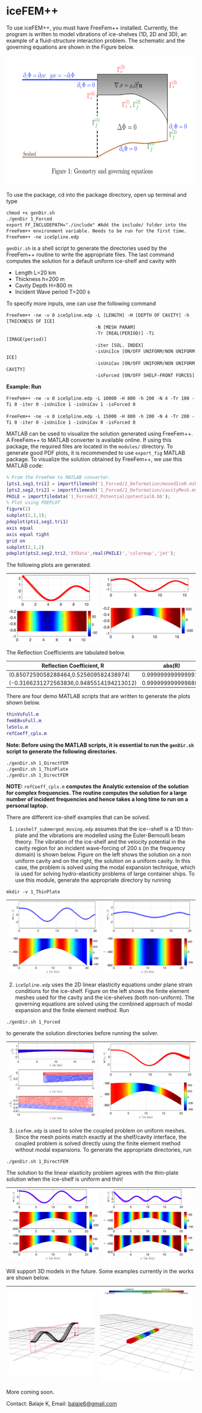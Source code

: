 # iceFEM++

To use iceFEM++, you must have FreeFem++ installed. Currently, the
program is written to model vibrations of ice-shelves (1D, 2D and 3D), an
example of a fluid-structure interaction problem. The schematic and
the governing equations are shown in the Figure below.

<p style='text-align: center;'>
<img width="760" height="345" src="./Images/iceGeo.png" border="0">
</p>

To use the package, cd into the package directory, open up terminal and type

```shell
chmod +x genDir.sh
./genDir 1_Forced
export FF_INCLUDEPATH="./include" #Add the include/ folder into the FreeFem++ environment variable. Needs to be run for the first time.
FreeFem++ -ne iceSpline.edp
```

`genDir.sh` is a shell script to generate the directories used by the FreeFem++ routine to write the appropriate files. The last command computes the solution for a default uniform ice-shelf and cavity with

* Length L=20 km
* Thickness h=200 m
* Cavity Depth H=800 m
* Incident Wave period T=200 s

To specify more inputs, one can use the following command

```shell
FreeFem++ -ne -v 0 iceSpline.edp -L [LENGTH] -H [DEPTH OF CAVITY] -h [THICKNESS OF ICE]
                                 -N [MESH PARAM]
                                 -Tr [REAL(PERIOD)] -Ti [IMAGE(period)]
                                 -iter [SOL. INDEX]
                                 -isUniIce [ON/OFF UNIFORM/NON UNIFORM ICE]
                                 -isUniCav [ON/OFF UNIFORM/NON UNIFORM CAVITY]
                                 -isForced [ON/OFF SHELF-FRONT FORCES]
```

**Example: Run**

```shell
FreeFem++ -ne -v 0 iceSpline.edp -L 10000 -H 800 -h 200 -N 4 -Tr 100 -Ti 0 -iter 0 -isUniIce 1 -isUniCav 1 -isForced 0    

FreeFem++ -ne -v 0 iceSpline.edp -L 15000 -H 800 -h 200 -N 4 -Tr 200 -Ti 0 -iter 0 -isUniIce 1 -isUniCav 0 -isForced 0
```

MATLAB can be used to visualize the solution generated using FreeFem++. A FreeFem++ to MATLAB converter is available online. If using this package, the required files are located in the `modules/` directory. To generate good PDF plots, it is recommended to use `export_fig` MATLAB package. To visualize the solution obtained by FreeFem++, we use this MATLAB code:

```Matlab
% From the FreeFem to MATLAB converter.
[pts1,seg1,tri1] = importfilemesh('1_Forced/2_Deformation/movedIce0.msh');
[pts2,seg2,tri2] = importfilemesh('1_Forced/2_Deformation/cavityMesh.msh');
PHILE = importfiledata('1_Forced/2_Potential/potential0.bb');
% Plot using PDEPLOT
figure(1)
subplot(2,1,1);
pdeplot(pts1,seg1,tri1)
axis equal
axis equal tight
grid on
subplot(2,1,2)
pdeplot(pts2,seg2,tri2,'XYData',real(PHILE)','colormap','jet');
```
The following plots are generated.

  | ![Example 1](./Images/eg1.png) | ![Example 2](./Images/eg2.png) |
  | ---------------------------------- | ------------------------------ |

The Reflection Coefficients are tabulated below.

  | Reflection Coefficient, R | abs(R)  |
  | ---------------------------------- | ------------------------------ |
  | (0.8507259058288464,0.525609582438974) | 0.9999999999999919 |
  | (-0.3166231272563836,0.9485514194213012) | 0.9999999999998886 |

There are four demo MATLAB scripts that are written to generate the plots shown below.
```Matlab
thinVsFull.m
femEBvsFull.m
leSolu.m
refCoeff_cplx.m
```

**Note: Before using the MATLAB scripts, it is essential to run the `genDir.sh` script to generate the following directories.**

```shell
./genDir.sh 1_DirectFEM
./genDir.sh 1_ThinPlate
./genDir.sh 1_DirectFEM
```

**NOTE:** `refCoeff_cplx.m` **computes the Analytic extension of the solution for complex frequencies. The routine computes the solution for a large number of incident frequencies and hence takes a long time to run on a personal laptop.**

There are different ice-shelf examples that can be solved.

1. `iceshelf_submerged_moving.edp` assumes that the ice--shelf is a
  1D thin-plate and the vibrations are modelled using the
  Euler-Bernoulli beam theory. The vibration of the ice-shelf and the
  velocity potential in the cavity region for an
  incident wave-forcing of 200 s (in the frequency domain) is shown below. Figure on the left shows the solution on a non uniform cavity and on the right, the solution on a uniform cavity. In this case, the problem is solved using the modal expansion technique, which is used for solving hydro-elasticity problems of large container ships. To use this module, generate the appropriate directory by running

  ```shell
  mkdir -v 1_ThinPlate
  ```

  | ![Non-Uniform cavity](./Images/femEB1.png) | ![Uniform Cavity](./Images/femEB2.png) |
  | ---------------------------------- | ------------------------------ |


2. `iceSpline.edp` uses the 2D linear elasticity equations under plane strain
  conditions for the ice-shelf. Figure on the left shows the finite element meshes used for the cavity and the ice-shelves (both non-uniform).
  The governing equations are solved using the combined approach of modal expansion and the finite element method. Run

  ```shell
  ./genDir.sh 1_Forced
  ```

  to generate the solution directories before running the solver.

  | ![Meshes](./Images/femLEmesh.png) | ![Solution](./Images/femLE.png) |
  | ---------------------------------- | ------------------------------ |  

3. `icefem.edp` is used to solve the coupled problem on uniform meshes. Since the mesh points match exactly at the shelf/cavity interface, the coupled problem is solved directly using the finite element method without modal expansions.  To generate the appropriate directories, run

```shell
./genDir.sh 1_DirectFEM
```

The solution to the linear elasticity problem agrees with the thin-plate solution when the ice-shelf is uniform and thin!

| ![Meshes](./Images/femLEvsEB3.png) | ![Solution](./Images/femLEvsEB4.png) |
| ---------------------------------- | ------------------------------ |

Will support 3D models in the future. Some examples currently in the works are shown below.

 | ![3D_1](./Images/Displacement.png) | ![3D_2](./Images/Velocity.png) |
 | ---------------------------------- | ------------------------------ |

More coming soon.

Contact: Balaje K,  Email: [balaje6@gmail.com](mailto:balaje6@gmail.com)
